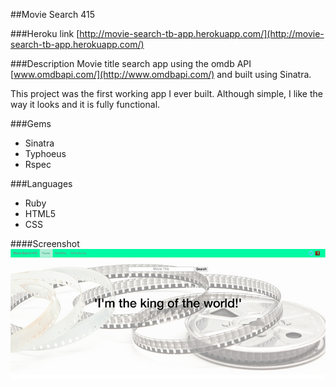 ##Movie Search 415

###Heroku link
[http://movie-search-tb-app.herokuapp.com/](http://movie-search-tb-app.herokuapp.com/)

###Description
Movie title search app using the omdb API [www.omdbapi.com/](http://www.omdbapi.com/) and built using Sinatra.

This project was the first working app I ever built. Although simple, I like the way it looks and it is fully functional.

###Gems
* 	Sinatra
* 	Typhoeus
* 	Rspec

###Languages
* 	Ruby
* 	HTML5
* 	CSS

####Screenshot
![image](imgs/movie_search415.jpg)